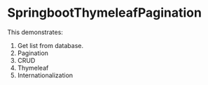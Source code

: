 # SpringbootThymeleafPagination
This demonstrates:
1. Get list from database.
2. Pagination 
3. CRUD
4. Thymeleaf
5. Internationalization
